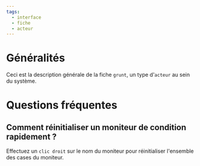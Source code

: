 ```yaml
---
tags:
  - interface
  - fiche
  - acteur
---
```


# Généralités

Ceci est la description générale de la fiche `grunt`, un type d'`acteur` au sein du système.

# Questions fréquentes

## Comment réinitialiser un moniteur de condition rapidement ?

Effectuez un `clic droit` sur le nom du moniteur pour réinitialiser l'ensemble des cases du moniteur.
